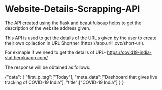 # Website-Details-Scrapping-API
The API created using the flask and beautifulsoup helps to get the description of the website address given.

This API is used to get the details of the URL's given by the user to create their own collection in URL Shortner (https://app.urlll.xyz/short-url). 
 
 For exmaple if we need to get the details of URL- https://covid19-india-stat.herokuapp.com/

 The response will be obtained as follows:
 
 {"data":
      {
        "first_p_tag":["Today"],
        "meta_data":["Dashboard that gives live tracking of COVID-19 India"],
        "title":["COVID-19 India"]
      }
}
